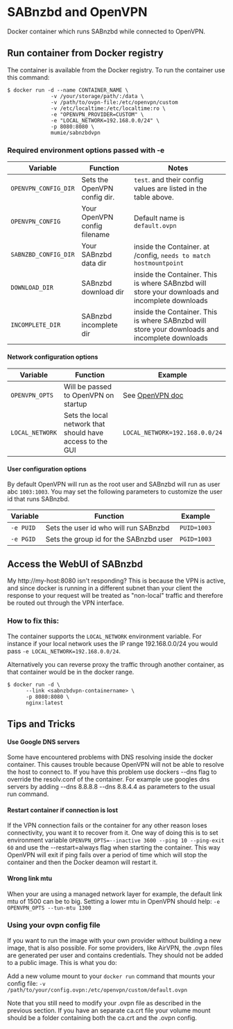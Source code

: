 # SABnzbd and OpenVPN
Docker container which runs SABnzbd while connected to OpenVPN.

## Run container from Docker registry
The container is available from the Docker registry.
To run the container use this command:

```
$ docker run -d --name CONTAINER_NAME \
              -v /your/storage/path/:/data \
              -v /path/to/ovpn-file:/etc/openvpn/custom
              -v /etc/localtime:/etc/localtime:ro \
              -e "OPENVPN_PROVIDER=CUSTOM" \
              -e "LOCAL_NETWORK=192.168.0.0/24" \
              -p 8080:8080 \
              mumie/sabnzbdvpn
```



### Required environment options passed with -e
| Variable | Function | Notes |
|----------|----------|----------|
|`OPENVPN_CONFIG_DIR` | Sets the OpenVPN config dir. | `test`. and their config values are listed in the table above. |
|`OPENVPN_CONFIG`|Your OpenVPN config filename | Default name is `default.ovpn`|
|`SABNZBD_CONFIG_DIR`|Your SABnzbd data dir | inside the Container. at /config, `needs to match hostmountpoint`|
|`DOWNLOAD_DIR`|SABnzbd download dir|inside the Container. This is where SABnzbd will store your downloads and incomplete downloads|
|`INCOMPLETE_DIR`|SABnzbd incomplete dir|inside the Container. This is where SABnzbd will store your downloads and incomplete downloads|


#### Network configuration options
| Variable | Function | Example |
|----------|----------|---------|
|`OPENVPN_OPTS` | Will be passed to OpenVPN on startup | See [OpenVPN doc](https://openvpn.net/index.php/open-source/documentation/manuals/65-openvpn-20x-manpage.html) |
|`LOCAL_NETWORK` | Sets the local network that should have access to the GUI | `LOCAL_NETWORK=192.168.0.0/24`|


#### User configuration options

By default OpenVPN will run as the root user and SABnzbd will run as user abc `1003:1003`. You may set the following parameters to customize the user id that runs SABnzbd.

| Variable | Function | Example |
|----------|----------|-------|
|`-e PUID` | Sets the user id who will run SABnzbd | `PUID=1003`|
|`-e PGID` | Sets the group id for the SABnzbd user | `PGID=1003` |


## Access the WebUI of SABnzbd

My http://my-host:8080 isn't responding?
This is because the VPN is active, and since docker is running in a different subnet than your client the response
to your request will be treated as "non-local" traffic and therefore be routed out through the VPN interface.

### How to fix this:
The container supports the `LOCAL_NETWORK` environment variable. For instance if your local network uses the IP range 192.168.0.0/24 you would pass `-e LOCAL_NETWORK=192.168.0.0/24`. 

Alternatively you can reverse proxy the traffic through another container, as that container would be in the docker range. 

```
$ docker run -d \
      --link <sabnzbdvpn-containername> \
      -p 8080:8080 \
      nginx:latest
```

## Tips and Tricks

#### Use Google DNS servers
Some have encountered problems with DNS resolving inside the docker container.
This causes trouble because OpenVPN will not be able to resolve the host to connect to.
If you have this problem use dockers --dns flag to override the resolv.conf of the container.
For example use googles dns servers by adding --dns 8.8.8.8 --dns 8.8.4.4 as parameters to the usual run command.

#### Restart container if connection is lost
If the VPN connection fails or the container for any other reason loses connectivity, you want it to recover from it. One way of doing this is to set environment variable `OPENVPN_OPTS=--inactive 3600 --ping 10 --ping-exit 60` and use the --restart=always flag when starting the container. This way OpenVPN will exit if ping fails over a period of time which will stop the container and then the Docker deamon will restart it.

#### Wrong link mtu

When your are using a managed network layer for example, the default link mtu of 1500 can be to big. Setting a lower mtu in OpenVPN should help:
`-e OPENVPN_OPTS --tun-mtu 1300`


### Using your ovpn config file

If you want to run the image with your own provider without building a new image, that is also possible. For some providers, like AirVPN, the .ovpn files are generated per user and contains credentials. They should not be added to a public image. This is what you do:

Add a new volume mount to your `docker run` command that mounts your config file:
`-v /path/to/your/config.ovpn:/etc/openvpn/custom/default.ovpn`

Note that you still need to modify your .ovpn file as described in the previous section. If you have an separate ca.crt file your volume mount should be a folder containing both the ca.crt and the .ovpn config.
